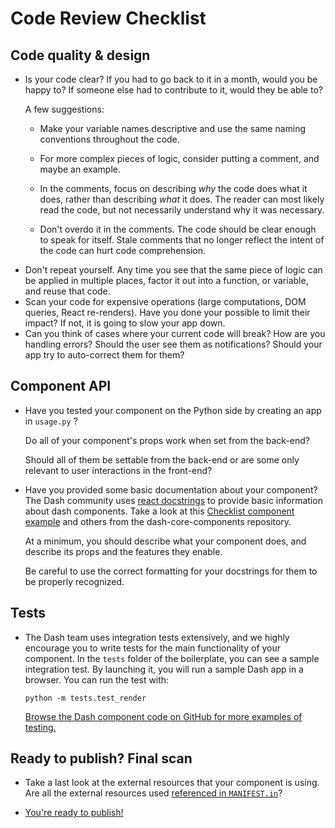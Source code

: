 # Code Review Checklist

## Code quality & design

-   Is your code clear? If you had to go back to it in a month, would you be happy to? If someone else had to contribute to it, would they be able to?

    A few suggestions:

    -   Make your variable names descriptive and use the same naming conventions throughout the code.

    -   For more complex pieces of logic, consider putting a comment, and maybe an example.

    -   In the comments, focus on describing _why_ the code does what it does, rather than describing _what_ it does. The reader can most likely read the code, but not necessarily understand why it was necessary.

    -   Don't overdo it in the comments. The code should be clear enough to speak for itself. Stale comments that no longer reflect the intent of the code can hurt code comprehension.

*   Don't repeat yourself. Any time you see that the same piece of logic can be applied in multiple places, factor it out into a function, or variable, and reuse that code.
*   Scan your code for expensive operations (large computations, DOM queries, React re-renders). Have you done your possible to limit their impact? If not, it is going to slow your app down.
*   Can you think of cases where your current code will break? How are you handling errors? Should the user see them as notifications? Should your app try to auto-correct them for them?

## Component API

-   Have you tested your component on the Python side by creating an app in `usage.py` ?

    Do all of your component's props work when set from the back-end?

    Should all of them be settable from the back-end or are some only relevant to user interactions in the front-end?

-   Have you provided some basic documentation about your component? The Dash community uses [react docstrings](https://github.com/plotly/dash-docs/tree/f494e987701be1085ba9fb7b29bd875ee2146d5b/dash_docs/reusable_components) to provide basic information about dash components. Take a look at this [Checklist component example](https://github.com/plotly/dash-core-components/blob/master/src/components/Checklist.react.js) and others from the dash-core-components repository.

    At a minimum, you should describe what your component does, and describe its props and the features they enable.

    Be careful to use the correct formatting for your docstrings for them to be properly recognized.

## Tests

-   The Dash team uses integration tests extensively, and we highly encourage you to write tests for the main functionality of your component. In the `tests` folder of the boilerplate, you can see a sample integration test. By launching it, you will run a sample Dash app in a browser. You can run the test with:
    ```
    python -m tests.test_render
    ```
    [Browse the Dash component code on GitHub for more examples of testing.](https://github.com/plotly/dash-core-components)

## Ready to publish? Final scan

-   Take a last look at the external resources that your component is using. Are all the external resources used [referenced in `MANIFEST.in`](https://github.com/plotly/dash-docs/blob/0b2fd8f892db720a7f3dc1c404b4cff464b5f8d4/tutorial/plugins.py#L55)?

-   [You're ready to publish!](https://github.com/plotly/dash-component-boilerplate/blob/master/%7B%7Bcookiecutter.project_shortname%7D%7D/README.md#create-a-production-build-and-publish)
